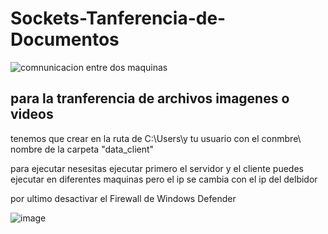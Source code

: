 # Sockets-Tanferencia-de-Documentos

![comnunicacion entre dos maquinas ](https://github.com/user-attachments/assets/23f0d834-a190-41f2-91f8-a54cf5611a8a)

## para la tranferencia de archivos imagenes o videos

tenemos que crear en la ruta de C:\Users\y tu usuario con el conmbre\ 
nombre de la carpeta 
"data_client"

para ejecutar nesesitas ejecutar primero el servidor y el cliente puedes ejecutar en diferentes maquinas pero el ip se cambia con el ip del delbidor 

por ultimo desactivar el Firewall de Windows Defender

![image](https://github.com/user-attachments/assets/935b70d2-383a-4669-8b8d-f811fb93d9cb)

